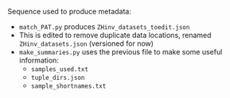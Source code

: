 Sequence used to produce metadata:

* `match_PAT.py` produces `ZHinv_datasets_toedit.json`
* This is edited to remove duplicate data locations, renamed `ZHinv_datasets.json` (versioned for now)
* `make_summaries.py` uses the previous file to make some useful information:
  * `samples_used.txt`
  * `tuple_dirs.json`
  * `sample_shortnames.txt`
